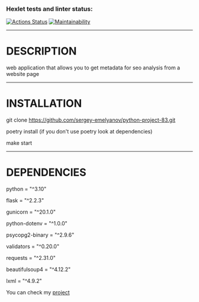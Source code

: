 ### Hexlet tests and linter status:
[![Actions Status](https://github.com/sergey-emelyanov/python-project-83/workflows/hexlet-check/badge.svg)](https://github.com/sergey-emelyanov/python-project-83/actions)
[![Maintainability](https://api.codeclimate.com/v1/badges/60b72b46b15c41f6cd6d/maintainability)](https://codeclimate.com/github/sergey-emelyanov/python-project-83/maintainability)

***
# DESCRIPTION
web application that allows you to get metadata for seo analysis from a website page


***
# INSTALLATION
git clone https://github.com/sergey-emelyanov/python-project-83.git 

poetry install (if you don't use poetry look at dependencies)

make start


***
# DEPENDENCIES
python = "^3.10"

flask = "^2.2.3"

gunicorn = "^20.1.0"

python-dotenv = "^1.0.0"

psycopg2-binary = "^2.9.6"

validators = "^0.20.0"

requests = "^2.31.0"

beautifulsoup4 = "^4.12.2"

lxml = "^4.9.2"

You can check my [project](https://python-project-83-production-b73b.up.railway.app)

